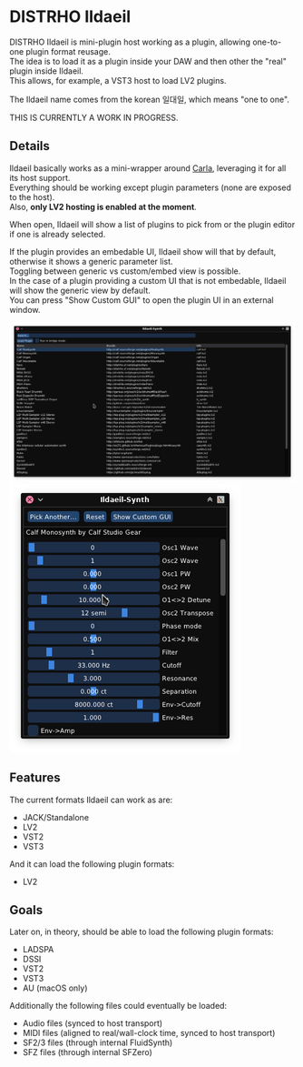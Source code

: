 # DISTRHO Ildaeil

DISTRHO Ildaeil is mini-plugin host working as a plugin, allowing one-to-one plugin format reusage.  
The idea is to load it as a plugin inside your DAW and then other the "real" plugin inside Ildaeil.  
This allows, for example, a VST3 host to load LV2 plugins.

The Ildaeil name comes from the korean 일대일, which means "one to one".

THIS IS CURRENTLY A WORK IN PROGRESS.

## Details

Ildaeil basically works as a mini-wrapper around [Carla](https://github.com/falkTX/Carla), leveraging it for all its host support.  
Everything should be working except plugin parameters (none are exposed to the host).  
Also, **only LV2 hosting is enabled at the moment**.

When open, Ildaeil will show a list of plugins to pick from or the plugin editor if one is already selected.

If the plugin provides an embedable UI, Ildaeil show will that by default, otherwise it shows a generic parameter list.  
Toggling between generic vs custom/embed view is possible.  
In the case of a plugin providing a custom UI that is not embedable, Ildaeil will show the generic view by default.  
You can press "Show Custom GUI" to open the plugin UI in an external window.

![screenshot](Screenshot1.png "Ildaeil")
![screenshot](Screenshot2.png "Ildaeil")

## Features

The current formats Ildaeil can work as are:

- JACK/Standalone
- LV2
- VST2
- VST3

And it can load the following plugin formats:
- LV2

## Goals

Later on, in theory, should be able to load the following plugin formats:

- LADSPA
- DSSI
- VST2
- VST3
- AU (macOS only)

Additionally the following files could eventually be loaded:

- Audio files (synced to host transport)
- MIDI files (aligned to real/wall-clock time, synced to host transport)
- SF2/3 files (through internal FluidSynth)
- SFZ files (through internal SFZero)
